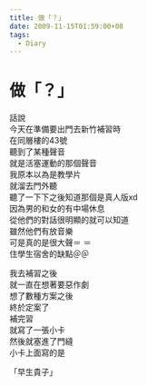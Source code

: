 ```yaml
---
title: 做「？」
date: 2009-11-15T01:59:00+08
tags:
  - Diary
---
```

# 做「？」

話說  
今天在準備要出門去新竹補習時  
在同層樓的43號  
聽到了某種聲音  
就是活塞運動的那個聲音  
我原本以為是教學片  
就溜去門外聽  
聽了一下下之後知道那個是真人版xd  
因為男的和女的有中場休息  
從他們的對話很明顯的就可以知道  
雖然他們有放音樂  
可是真的是很大聲＝ ＝  
住學生宿舍的缺點＠＠  
  
我去補習之後  
就一直在想著要惡作劇  
想了數種方案之後  
終於定案了  
補完習  
就寫了一張小卡  
然後就塞進了門縫  
小卡上面寫的是

「早生貴子」
